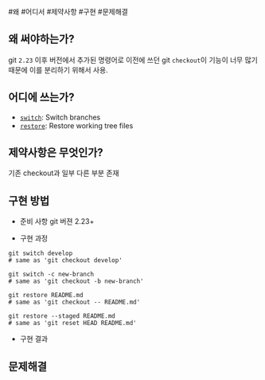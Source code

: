 
#왜 #어디서 #제약사항 #구현 #문제해결

## 왜 써야하는가?
git `2.23`  이후 버전에서 추가된 명령어로
이전에 쓰던 git `checkout`이 기능이 너무 많기 때문에 이를 분리하기 위해서 사용. 

## 어디에 쓰는가?
-   [`switch`](https://git-scm.com/docs/git-switch): Switch branches
-   [`restore`](https://git-scm.com/docs/git-restore): Restore working tree files


## 제약사항은 무엇인가?
기존 checkout과 일부 다른 부분 존재


## 구현 방법


- 준비 사항
git 버젼 2.23+

- 구현 과정
```
git switch develop  
# same as 'git checkout develop'

git switch -c new-branch  
# same as 'git checkout -b new-branch'

```

```
git restore README.md  
# same as 'git checkout -- README.md'

git restore --staged README.md
# same as 'git reset HEAD README.md'
```

- 구현 결과



## 문제해결


